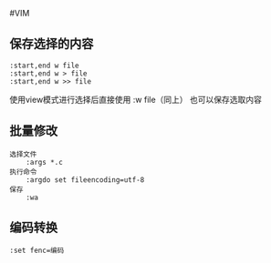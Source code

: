 #VIM

## 保存选择的内容
	:start,end w file
	:start,end w > file
	:start,end w >> file
使用view模式进行选择后直接使用 :w file（同上） 也可以保存选取内容

## 批量修改 
    选择文件
        :args *.c
    执行命令
        :argdo set fileencoding=utf-8
    保存
        :wa

## 编码转换

    :set fenc=编码  
